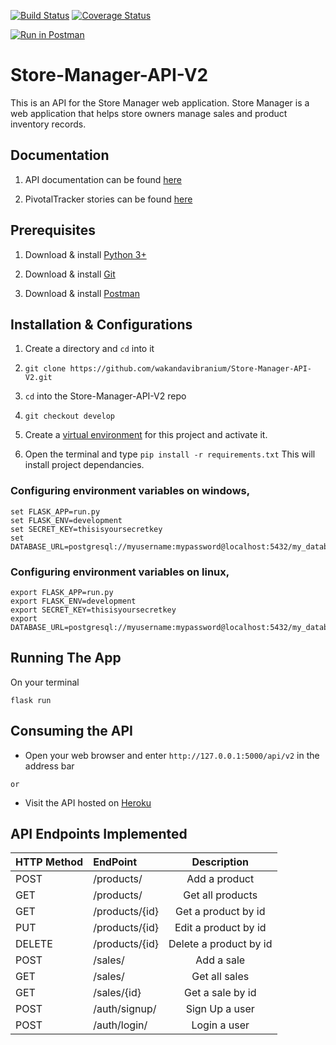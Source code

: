 [![Build Status](https://travis-ci.com/wakandavibranium/Store-Manager-API-V2.svg?branch=bg-fix-travis-yml-%23161576046)](https://travis-ci.com/wakandavibranium/Store-Manager-API-V2)  [![Coverage Status](https://coveralls.io/repos/github/wakandavibranium/Store-Manager-API-V2/badge.svg?branch=ch-integrate-heroku-%23161433650)](https://coveralls.io/github/wakandavibranium/Store-Manager-API-V2?branch=ch-integrate-heroku-%23161433650)

[![Run in Postman](https://run.pstmn.io/button.svg)](https://app.getpostman.com/run-collection/4394c410e549319bac77)

# Store-Manager-API-V2
This is an API for the Store Manager web application. Store Manager is a web application that helps store owners manage sales and product inventory records.


## Documentation

1. API documentation can be found [here](https://store-manager-api-adc3.herokuapp.com/api/v2)

2. PivotalTracker stories can be found [here](https://www.pivotaltracker.com/n/projects/2202783)


## Prerequisites

1. Download & install [Python 3+](https://www.python.org/downloads/)

2. Download & install [Git](https://git-scm.com/downloads) 

3. Download & install [Postman](https://www.getpostman.com/apps)


## Installation & Configurations

1. Create a directory and `cd` into it

2. ```git clone https://github.com/wakandavibranium/Store-Manager-API-V2.git```

3. `cd` into the Store-Manager-API-V2 repo

4. ```git checkout develop```

5. Create a [virtual environment](https://virtualenv.pypa.io/en/stable/) for this project and activate it.

6. Open the terminal and type ```pip install -r requirements.txt``` 
   This will install project dependancies.

### Configuring environment variables on windows, 
```
set FLASK_APP=run.py
set FLASK_ENV=development
set SECRET_KEY=thisisyoursecretkey
set DATABASE_URL=postgresql://myusername:mypassword@localhost:5432/my_database
```

### Configuring environment variables on linux, 
```
export FLASK_APP=run.py
export FLASK_ENV=development
export SECRET_KEY=thisisyoursecretkey
export DATABASE_URL=postgresql://myusername:mypassword@localhost:5432/my_database
```

## Running The App
On your terminal

```flask run```

## Consuming the API

* Open your web browser and enter ```http://127.0.0.1:5000/api/v2``` in the address bar

```or```

* Visit the API hosted on [Heroku](https://store-manager-api-adc3.herokuapp.com/api/v2)


## API Endpoints Implemented

| HTTP Method   |  EndPoint             | Description                             |
| --------------|:----------------------|:---------------------------------------:|                                                                 
| POST          | /products/            | Add a product                           | 
| GET           | /products/            | Get all products                        | 
| GET           | /products/{id}        | Get a product by id                     |
| PUT           | /products/{id}        | Edit a product by id                    |
| DELETE        | /products/{id}        | Delete a product by id                  |
| POST          | /sales/               | Add a sale                              |
| GET           | /sales/               | Get all sales                           |
| GET           | /sales/{id}           | Get a sale by id                        |
| POST          | /auth/signup/         | Sign Up a user                          |
| POST          | /auth/login/          | Login a user                            |
